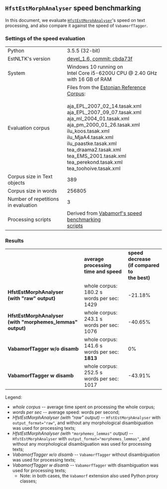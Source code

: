 ## `HfstEstMorphAnalyser` speed benchmarking
 
In this document, we evaluate [`HfstEstMorphAnalyser`](https://github.com/estnltk/estnltk/blob/cbda73f36b3c358add47e1e3256af1e6f074ce3f/tutorials/hfst/morph_analysis_with_hfst_analyser.ipynb)'s speed on text processing, and also compare it against the speed of `VabamorfTagger`.


### Settings of the speed evaluation

<table>
<tr><td>Python</td><td>3.5.5 (32-bit)</td></tr>
<tr><td>EstNLTK's version</td><td><a href="https://github.com/estnltk/estnltk/tree/cbda73f36b3c358add47e1e3256af1e6f074ce3f">devel_1.6, commit: cbda73f</a></td></tr>
<tr><td>System</td><td>Windows 10 running on <br> Intel Core i5-6200U CPU @ 2.40 GHz <br>with 16 GB of RAM</td></tr>
<tr><td>Evaluation corpus</td><td>Files from the <a href="http://www.cl.ut.ee/korpused/segakorpus/">Estonian Reference Corpus</a>:<br><br>
aja_EPL_2007_02_14.tasak.xml<br>
aja_EPL_2007_09_07.tasak.xml<br>
aja_ml_2004_01.tasak.xml<br>
aja_pm_2000_01_26.tasak.xml<br>
ilu_koos.tasak.xml<br>
ilu_MjaA4.tasak.xml<br>
ilu_paastke.tasak.xml<br>
tea_draama2.tasak.xml<br>
tea_EMS_2001.tasak.xml<br>
tea_perekond.tasak.xml<br>
tea_toohoive.tasak.xml</td></tr>
<tr><td>Corpus size in Text objects</td><td>389</td></tr>
<tr><td>Corpus size in words</td><td>256805</td></tr>
<tr><td>Number of repetitions in evaluation</td><td>3</td></tr>
<tr><td>Processing scripts</td><td>Derived from <a href="https://github.com/estnltk/estnltk/tree/cbda73f36b3c358add47e1e3256af1e6f074ce3f/dev_documentation/vabamorf_benchmarking">Vabamorf's speed benchmarking<br>  scripts</a></td></tr>
</table>

### Results

<table>
<tr><td><b></b></td><td><b>average processing<br> time and speed</b></td><td><b>speed decrease<br>(if compared to <br>the best)</b></td></tr>

<tr><td><b>HfstEstMorphAnalyser<br>(with "raw" output)</b></td><td>whole corpus: 180.2 s <br> words per sec:   1429</td><td>-21.18%</td></tr>

<tr><td><b>HfstEstMorphAnalyser<br>(with "morphemes_lemmas" output)</b></td><td>whole corpus:    243.1 s<br>words per sec:   1076</td><td>-40.65%</td></tr>

<tr><td><b>VabamorfTagger w/o disamb</b></td><td>whole corpus:    141.6 s <br> words per sec:   <b>1813</b> </td><td>0%</td></tr>

<tr><td><b>VabamorfTagger w disamb</b></td><td>whole corpus:    252.5 s<br>words per sec:   1017</td><td>-43.91%</td></tr>


</table>

Legend:

 * _whole corpus_ -- average time spent on processing the whole corpus;
 * _words per sec_ -- average speed: words per second;
 * _HfstEstMorphAnalyser (with "raw" output)_ -- `HfstEstMorphAnalyser` with `output_format="raw"`, and without any morphological disambiguation was used for processing texts;
 * _HfstEstMorphAnalyser (with `"morphemes_lemmas"` output)_ -- `HfstEstMorphAnalyser` with `output_format="morphemes_lemmas"`, and without any morphological disambiguation was used for processing texts;
 * _VabamorfTagger w/o disamb_ -- `VabamorfTagger` without disambiguation was used for processing texts;
 * _VabamorfTagger w disamb_ -- `VabamorfTagger` with disambiguation was used for processing texts;
	 * Note: in both cases, the `Vabamorf` extension also used Python proxy classes;